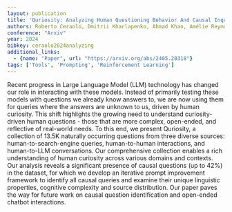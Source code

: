 ```yaml
---
layout: publication
title: 'Quriosity: Analyzing Human Questioning Behavior And Causal Inquiry Through Curiosity-driven Queries'
authors: Roberto Ceraolo, Dmitrii Kharlapenko, Ahmad Khan, Amélie Reymond, Rada Mihalcea, Bernhard Schölkopf, Mrinmaya Sachan, Zhijing Jin
conference: "Arxiv"
year: 2024
bibkey: ceraolo2024analyzing
additional_links:
  - {name: "Paper", url: "https://arxiv.org/abs/2405.20318"}
tags: ['Tools', 'Prompting', 'Reinforcement Learning']
---
```

Recent progress in Large Language Model (LLM) technology has changed our role
in interacting with these models. Instead of primarily testing these models
with questions we already know answers to, we are now using them for queries
where the answers are unknown to us, driven by human curiosity. This shift
highlights the growing need to understand curiosity-driven human questions -
those that are more complex, open-ended, and reflective of real-world needs. To
this end, we present Quriosity, a collection of 13.5K naturally occurring
questions from three diverse sources: human-to-search-engine queries,
human-to-human interactions, and human-to-LLM conversations. Our comprehensive
collection enables a rich understanding of human curiosity across various
domains and contexts. Our analysis reveals a significant presence of causal
questions (up to 42%) in the dataset, for which we develop an iterative prompt
improvement framework to identify all causal queries and examine their unique
linguistic properties, cognitive complexity and source distribution. Our paper
paves the way for future work on causal question identification and open-ended
chatbot interactions.

